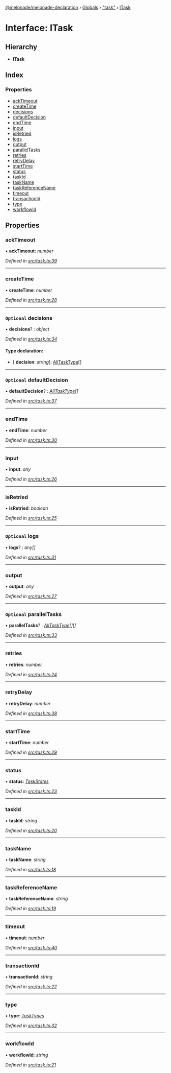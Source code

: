 [@melonade/melonade-declaration](../README.md) › [Globals](../globals.md) › ["task"](../modules/_task_.md) › [ITask](_task_.itask.md)

# Interface: ITask

## Hierarchy

* **ITask**

## Index

### Properties

* [ackTimeout](_task_.itask.md#acktimeout)
* [createTime](_task_.itask.md#createtime)
* [decisions](_task_.itask.md#optional-decisions)
* [defaultDecision](_task_.itask.md#optional-defaultdecision)
* [endTime](_task_.itask.md#endtime)
* [input](_task_.itask.md#input)
* [isRetried](_task_.itask.md#isretried)
* [logs](_task_.itask.md#optional-logs)
* [output](_task_.itask.md#output)
* [parallelTasks](_task_.itask.md#optional-paralleltasks)
* [retries](_task_.itask.md#retries)
* [retryDelay](_task_.itask.md#retrydelay)
* [startTime](_task_.itask.md#starttime)
* [status](_task_.itask.md#status)
* [taskId](_task_.itask.md#taskid)
* [taskName](_task_.itask.md#taskname)
* [taskReferenceName](_task_.itask.md#taskreferencename)
* [timeout](_task_.itask.md#timeout)
* [transactionId](_task_.itask.md#transactionid)
* [type](_task_.itask.md#type)
* [workflowId](_task_.itask.md#workflowid)

## Properties

###  ackTimeout

• **ackTimeout**: *number*

*Defined in [src/task.ts:39](https://github.com/devit-tel/melonade-declaration/blob/2273da1/src/task.ts#L39)*

___

###  createTime

• **createTime**: *number*

*Defined in [src/task.ts:28](https://github.com/devit-tel/melonade-declaration/blob/2273da1/src/task.ts#L28)*

___

### `Optional` decisions

• **decisions**? : *object*

*Defined in [src/task.ts:34](https://github.com/devit-tel/melonade-declaration/blob/2273da1/src/task.ts#L34)*

#### Type declaration:

* \[ **decision**: *string*\]: [AllTaskType](../modules/_workflowdefinition_.md#alltasktype)[]

___

### `Optional` defaultDecision

• **defaultDecision**? : *[AllTaskType](../modules/_workflowdefinition_.md#alltasktype)[]*

*Defined in [src/task.ts:37](https://github.com/devit-tel/melonade-declaration/blob/2273da1/src/task.ts#L37)*

___

###  endTime

• **endTime**: *number*

*Defined in [src/task.ts:30](https://github.com/devit-tel/melonade-declaration/blob/2273da1/src/task.ts#L30)*

___

###  input

• **input**: *any*

*Defined in [src/task.ts:26](https://github.com/devit-tel/melonade-declaration/blob/2273da1/src/task.ts#L26)*

___

###  isRetried

• **isRetried**: *boolean*

*Defined in [src/task.ts:25](https://github.com/devit-tel/melonade-declaration/blob/2273da1/src/task.ts#L25)*

___

### `Optional` logs

• **logs**? : *any[]*

*Defined in [src/task.ts:31](https://github.com/devit-tel/melonade-declaration/blob/2273da1/src/task.ts#L31)*

___

###  output

• **output**: *any*

*Defined in [src/task.ts:27](https://github.com/devit-tel/melonade-declaration/blob/2273da1/src/task.ts#L27)*

___

### `Optional` parallelTasks

• **parallelTasks**? : *[AllTaskType](../modules/_workflowdefinition_.md#alltasktype)[][]*

*Defined in [src/task.ts:33](https://github.com/devit-tel/melonade-declaration/blob/2273da1/src/task.ts#L33)*

___

###  retries

• **retries**: *number*

*Defined in [src/task.ts:24](https://github.com/devit-tel/melonade-declaration/blob/2273da1/src/task.ts#L24)*

___

###  retryDelay

• **retryDelay**: *number*

*Defined in [src/task.ts:38](https://github.com/devit-tel/melonade-declaration/blob/2273da1/src/task.ts#L38)*

___

###  startTime

• **startTime**: *number*

*Defined in [src/task.ts:29](https://github.com/devit-tel/melonade-declaration/blob/2273da1/src/task.ts#L29)*

___

###  status

• **status**: *[TaskStates](../enums/_state_.taskstates.md)*

*Defined in [src/task.ts:23](https://github.com/devit-tel/melonade-declaration/blob/2273da1/src/task.ts#L23)*

___

###  taskId

• **taskId**: *string*

*Defined in [src/task.ts:20](https://github.com/devit-tel/melonade-declaration/blob/2273da1/src/task.ts#L20)*

___

###  taskName

• **taskName**: *string*

*Defined in [src/task.ts:18](https://github.com/devit-tel/melonade-declaration/blob/2273da1/src/task.ts#L18)*

___

###  taskReferenceName

• **taskReferenceName**: *string*

*Defined in [src/task.ts:19](https://github.com/devit-tel/melonade-declaration/blob/2273da1/src/task.ts#L19)*

___

###  timeout

• **timeout**: *number*

*Defined in [src/task.ts:40](https://github.com/devit-tel/melonade-declaration/blob/2273da1/src/task.ts#L40)*

___

###  transactionId

• **transactionId**: *string*

*Defined in [src/task.ts:22](https://github.com/devit-tel/melonade-declaration/blob/2273da1/src/task.ts#L22)*

___

###  type

• **type**: *[TaskTypes](../enums/_task_.tasktypes.md)*

*Defined in [src/task.ts:32](https://github.com/devit-tel/melonade-declaration/blob/2273da1/src/task.ts#L32)*

___

###  workflowId

• **workflowId**: *string*

*Defined in [src/task.ts:21](https://github.com/devit-tel/melonade-declaration/blob/2273da1/src/task.ts#L21)*
